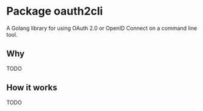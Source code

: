 # Package oauth2cli

A Golang library for using OAuth 2.0 or OpenID Connect on a command line tool.


## Why

TODO

## How it works

TODO
